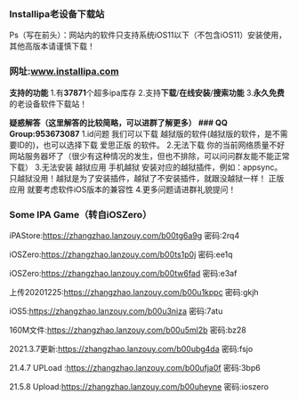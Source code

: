 ### **Installipa老设备下载站**
Ps（写在前头）：网站内的软件只支持系统iOS11以下（不包含iOS11）安装使用，其他高版本请谨慎下载！
### **网址:www.installipa.com**

**支持的功能**
1.有**37871**个超多ipa库存
2.支持**下载**/**在线安装**/**搜索功能**
3.**永久免费**的老设备软件下载站！


**疑惑解答（这里解答的比较简略，可以进群了解更多）**
**### QQ Group:953673087**
1.id问题
我们可以下载 越狱版的软件(越狱版的软件，是不需要ID的)，也可以选择下载 爱思正版 的软件。
2.无法下载
你的当前网络质量不好
网站服务器坏了（很少有这种情况的发生，但也不排除，可以问问群友能不能正常下载）
3.无法安装
越狱应用
手机越狱
安装对应的越狱插件，例如：appsync。只越狱没用！越狱是为了安装插件，越狱了不安装插件，就跟没越狱一样！
正版应用
就要考虑软件iOS版本的兼容性
4.更多问题请进群礼貌提问！


### **Some IPA Game（转自iOSZero）**
iPAStore:https://zhangzhao.lanzouy.com/b00tg6a9g
密码:2rq4

iOSZero:https://zhangzhao.lanzouy.com/b00ts1p0j
密码:ee1q

iOSZero:https://zhangzhao.lanzouy.com/b00tw6fad
密码:e3af

上传20201225:https://zhangzhao.lanzouy.com/b00u1kppc
密码:gkjh

iOS5:https://zhangzhao.lanzouy.com/b00u3niza
密码:7atu

160M文件:https://zhangzhao.lanzouy.com/b00u5ml2b
密码:bz28

2021.3.7更新:https://zhangzhao.lanzouy.com/b00ubg4da
密码:fsjo

21.4.7 UPLoad :https://zhangzhao.lanzouy.com/b00ufja0f
密码:3bp6

21.5.8 Upload:https://zhangzhao.lanzouy.com/b00uheyne
密码:ioszero
